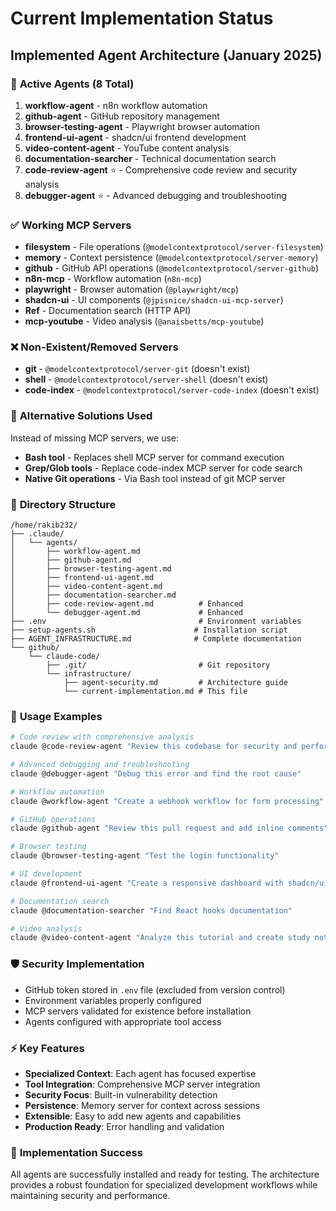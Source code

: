# Current Implementation Status

## Implemented Agent Architecture (January 2025)

### 🎯 **Active Agents (8 Total)**
1. **workflow-agent** - n8n workflow automation
2. **github-agent** - GitHub repository management  
3. **browser-testing-agent** - Playwright browser automation
4. **frontend-ui-agent** - shadcn/ui frontend development
5. **video-content-agent** - YouTube content analysis
6. **documentation-searcher** - Technical documentation search
7. **code-review-agent** ⭐ - Comprehensive code review and security analysis
8. **debugger-agent** ⭐ - Advanced debugging and troubleshooting

### ✅ **Working MCP Servers**
- **filesystem** - File operations (`@modelcontextprotocol/server-filesystem`)
- **memory** - Context persistence (`@modelcontextprotocol/server-memory`)
- **github** - GitHub API operations (`@modelcontextprotocol/server-github`)
- **n8n-mcp** - Workflow automation (`n8n-mcp`)
- **playwright** - Browser automation (`@playwright/mcp`)
- **shadcn-ui** - UI components (`@jpisnice/shadcn-ui-mcp-server`)
- **Ref** - Documentation search (HTTP API)
- **mcp-youtube** - Video analysis (`@anaisbetts/mcp-youtube`)

### ❌ **Non-Existent/Removed Servers**
- **git** - `@modelcontextprotocol/server-git` (doesn't exist)
- **shell** - `@modelcontextprotocol/server-shell` (doesn't exist) 
- **code-index** - `@modelcontextprotocol/server-code-index` (doesn't exist)

### 🔧 **Alternative Solutions Used**
Instead of missing MCP servers, we use:
- **Bash tool** - Replaces shell MCP server for command execution
- **Grep/Glob tools** - Replace code-index MCP server for code search
- **Native Git operations** - Via Bash tool instead of git MCP server

### 📁 **Directory Structure**
```
/home/rakib232/
├── .claude/
│   └── agents/
│       ├── workflow-agent.md
│       ├── github-agent.md
│       ├── browser-testing-agent.md
│       ├── frontend-ui-agent.md
│       ├── video-content-agent.md
│       ├── documentation-searcher.md
│       ├── code-review-agent.md          # Enhanced
│       └── debugger-agent.md             # Enhanced
├── .env                                  # Environment variables
├── setup-agents.sh                      # Installation script
├── AGENT_INFRASTRUCTURE.md              # Complete documentation
└── github/
    └── claude-code/
        ├── .git/                         # Git repository
        └── infrastructure/
            ├── agent-security.md         # Architecture guide
            └── current-implementation.md # This file
```

### 🚀 **Usage Examples**
```bash
# Code review with comprehensive analysis
claude @code-review-agent "Review this codebase for security and performance issues"

# Advanced debugging and troubleshooting  
claude @debugger-agent "Debug this error and find the root cause"

# Workflow automation
claude @workflow-agent "Create a webhook workflow for form processing"

# GitHub operations
claude @github-agent "Review this pull request and add inline comments"

# Browser testing
claude @browser-testing-agent "Test the login functionality"

# UI development
claude @frontend-ui-agent "Create a responsive dashboard with shadcn/ui"

# Documentation search
claude @documentation-searcher "Find React hooks documentation"

# Video analysis
claude @video-content-agent "Analyze this tutorial and create study notes"
```

### 🛡️ **Security Implementation**
- GitHub token stored in `.env` file (excluded from version control)
- Environment variables properly configured
- MCP servers validated for existence before installation
- Agents configured with appropriate tool access

### ⚡ **Key Features**
- **Specialized Context**: Each agent has focused expertise
- **Tool Integration**: Comprehensive MCP server integration
- **Security Focus**: Built-in vulnerability detection
- **Persistence**: Memory server for context across sessions
- **Extensible**: Easy to add new agents and capabilities
- **Production Ready**: Error handling and validation

### 🎉 **Implementation Success**
All agents are successfully installed and ready for testing. The architecture provides a robust foundation for specialized development workflows while maintaining security and performance.